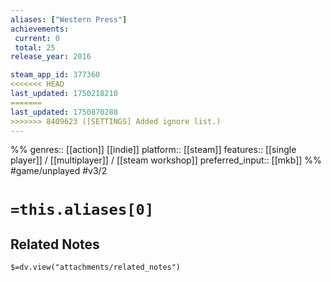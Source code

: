 ```yaml
---
aliases: ["Western Press"]
achievements:
 current: 0
 total: 25
release_year: 2016

steam_app_id: 377360
<<<<<<< HEAD
last_updated: 1750218210
=======
last_updated: 1750870288
>>>>>>> 8409623 ([SETTINGS] Added ignore list.)
---
```

%%
genres:: [[action]] [[indie]]
platform:: [[steam]]
features:: [[single player]] / [[multiplayer]] / [[steam workshop]]
preferred_input:: [[mkb]]
%%
#game/unplayed
#v3/2

# `=this.aliases[0]`
## Related Notes
`$=dv.view("attachments/related_notes")`